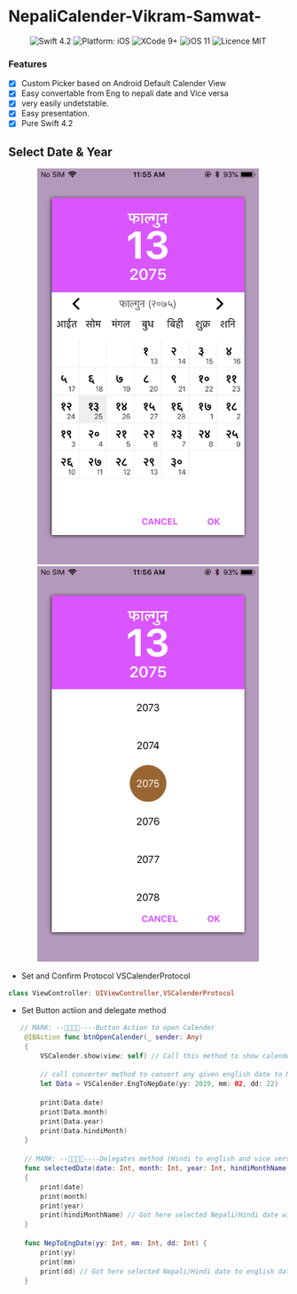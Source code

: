 # NepaliCalender-Vikram-Samwat-

<p align="center">
<img src="https://img.shields.io/badge/Swift-4.2-orange.svg" alt="Swift 4.2"/>
<img src="https://img.shields.io/badge/platform-iOS-brightgreen.svg" alt="Platform: iOS"/>
<img src="https://img.shields.io/badge/Xcode-9%2B-brightgreen.svg" alt="XCode 9+"/>
<img src="https://img.shields.io/badge/iOS-11%2B-brightgreen.svg" alt="iOS 11"/>
<img src="https://img.shields.io/badge/licence-MIT-lightgray.svg" alt="Licence MIT"/>
</a>
</p>

### Features
- [x] Custom Picker based on Android Default Calender View
- [x] Easy convertable from Eng to nepali date and Vice versa 
- [x] very easily undetstable.
- [x] Easy presentation.
- [x] Pure Swift 4.2

## Select Date & Year

<div align = "center">
<img src="IMG_0445.png" width="400" />
 <img src="IMG_0446.png" width="400" />
</div>

- Set and Confirm Protocol VSCalenderProtocol
```swift
class ViewController: UIViewController,VSCalenderProtocol
```
- Set Button actiion and delegate method 

```Swift
   // MARK: ------Button Action to open Calender
    @IBAction func btnOpenCalender(_ sender: Any)
    {
        VSCalender.show(view: self) // Call this method to show calender into you view controller
        
        // call converter method to convert any given english date to Nepali/Hindi date
        let Data = VSCalender.EngToNepDate(yy: 2019, mm: 02, dd: 22)
        
        print(Data.date)
        print(Data.month)
        print(Data.year)
        print(Data.hindiMonth)
    }
    
    // MARK: ------Delegates method (Hindi to english and vice versa)
    func selectedDate(date: Int, month: Int, year: Int, hindiMonthName: String)
    {
        print(date)
        print(month)
        print(year)
        print(hindiMonthName) // Got here selected Nepali/Hindi date with Hindi month name
    }
    
    func NepToEngDate(yy: Int, mm: Int, dd: Int) {
        print(yy)
        print(mm)
        print(dd) // Got here selected Nepali/Hindi date to english date
    }
   
